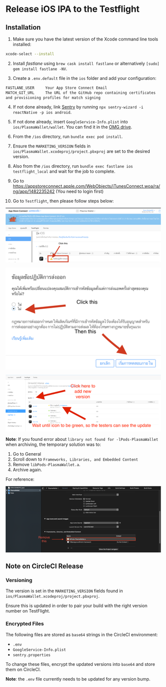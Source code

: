 # Release iOS IPA to the Testflight

## Installation

1. Make sure you have the latest version of the Xcode command line tools installed:

```sh
xcode-select --install
```

2. Install _fastlane_ using `brew cask install fastlane` or alternatively `[sudo] gem install fastlane -NV`.

3. Create a `.env.default` file in the `ios` folder and add your configuration:

```env
FASTLANE_USER     Your App Store Connect Email
MATCH_GIT_URL     The URL of the GitHub repo containing certificates and provisioning profiles for match signing
```

4. If not done already, link [Sentry](https://docs.sentry.io/platforms/react-native/#linking) by running `npx sentry-wizard -i reactNative -p ios android`.

5. If not done already, insert `GoogleService-Info.plist` into `ios/PlasmaWallet/wallet`. You can find it in the [OMG drive](https://drive.google.com/drive/folders/1MMak_4mg5IZ-mv2zBOEok9FCYlMPqf2v?usp=sharing).

5. From the `/ios` directory, run `bundle exec pod install`.

6. Ensure the `MARKETING_VERSION` fields in `ios/PlasmaWallet.xcodeproj/project.pbxproj` are set to the desired version.

7. Also from the `/ios` directory, run `bundle exec fastlane ios testflight_local` and wait for the job to complete.

8. Go to https://appstoreconnect.apple.com/WebObjects/iTunesConnect.woa/ra/ng/app/1482235242 (You need to login first)

9. Go to `Testflight`, then please follow steps below:

![ios-archive-instruction-12](../public/ios-archive-instruction-12.png)

![ios-archive-instruction-13](../public/ios-archive-instruction-13.png)

![ios-archive-instruction-14](../public/ios-archive-instruction-14.png)

**Note**: If you found error about `library not found for -lPods-PlasmaWallet` when archiving, the temporary solution was to:

1. Go to General
2. Scroll down to `Frameworks, Libraries, and Embedded Content`
3. Remove `libPods-PlasmaWallet.a`.
4. Archive again.

For reference:

![fix-ios-error](../public/fix-ios-error.png)


## Note on CircleCI Release

### Versioning

The version is set in the `MARKETING_VERSION` fields found in `ios/PlasmaWallet.xcodeproj/project.pbxproj`. 

Ensure this is updated in order to pair your build with the right version number on TestFlight.

### Encrypted Files

The following files are stored as `base64` strings in the CircleCI environment: 

- `.env`
- `GoogleService-Info.plist`
- `sentry.properties`

To change these files, encrypt the updated versions into `base64` and store them on CircleCI. 

**Note**: the `.env` file currently needs to be updated for any version bump. 

